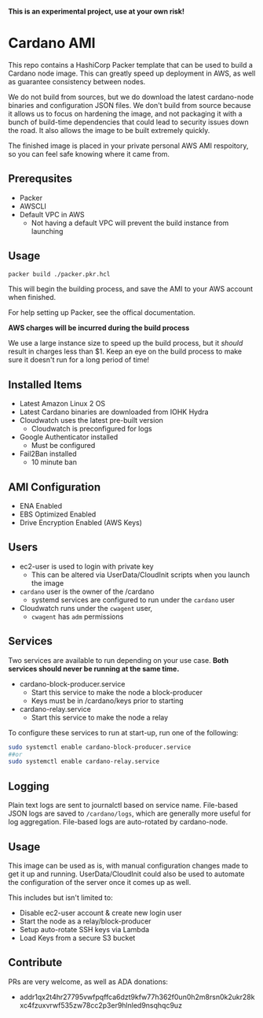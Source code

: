 **This is an experimental project, use at your own risk!**

# Cardano AMI
This repo contains a HashiCorp Packer template that can be used to build a Cardano node image. This can greatly speed up deployment in AWS, as well as
guarantee consistency between nodes.

We do not build from sources, but we do download the latest cardano-node binaries and configuration JSON files. We don't build from source
because it allows us to focus on hardening the image, and not packaging it with a bunch of build-time dependencies that could lead to security issues
down the road. It also allows the image to be built extremely quickly.

The finished image is placed in your private personal AWS AMI respoitory, so you can feel safe knowing where it came from.

## Prerequsites
- Packer
- AWSCLI
- Default VPC in AWS
  - Not having a default VPC will prevent the build instance from launching

## Usage
```sh
packer build ./packer.pkr.hcl
```
This will begin the building process, and save the AMI to your AWS account when finished.

For help setting up Packer, see the offical documentation.

**AWS charges will be incurred during the build process**

We use a large instance size to speed up the build process, but it *should* result in charges less than $1. Keep an eye on the build process to make sure it doesn't run for a long period of time!

## Installed Items
- Latest Amazon Linux 2 OS
- Latest Cardano binaries are downloaded from IOHK Hydra
- Cloudwatch uses the latest pre-built version
  - Cloudwatch is preconfigured for logs
- Google Authenticator installed
  - Must be configured
- Fail2Ban installed
  - 10 minute ban

## AMI Configuration
- ENA Enabled
- EBS Optimized Enabled
- Drive Encryption Enabled (AWS Keys)

## Users
- ec2-user is used to login with private key
  - This can be altered via UserData/CloudInit scripts when you launch the image
- `cardano` user is the owner of the /cardano
  - systemd services are configured to run under the `cardano` user
- Cloudwatch runs under the `cwagent` user, 
  - `cwagent` has `adm` permissions

## Services
Two services are available to run depending on your use case. **Both services should never be running at the same time.**

- cardano-block-producer.service
  - Start this service to make the node a block-producer
  - Keys must be in /cardano/keys prior to starting
- cardano-relay.service
  - Start this service to make the node a relay

To configure these services to run at start-up, run one of the following:
```sh
sudo systemctl enable cardano-block-producer.service
##or
sudo systemctl enable cardano-relay.service
```

## Logging
Plain text logs are sent to journalctl based on service name. File-based JSON logs are saved to `/cardano/logs`, which are generally more useful for log
aggregation. File-based logs are auto-rotated by cardano-node.

## Usage
This image can be used as is, with manual configuration changes made to get it up and running. UserData/CloudInit could also be used to automate
the configuration of the server once it comes up as well. 

This includes but isn't limited to:
 - Disable ec2-user account & create new login user
 - Start the node as a relay/block-producer
 - Setup auto-rotate SSH keys via Lambda
 - Load Keys from a secure S3 bucket

## Contribute
PRs are very welcome, as well as ADA donations:
- addr1qx2t4hr27795vwfpqffca6dzt9kfw77h362f0un0h2m8rsn0k2ukr28kxc4fzuxvrwf535zw78cc2p3er9hlnled9nsqhqc9uz
